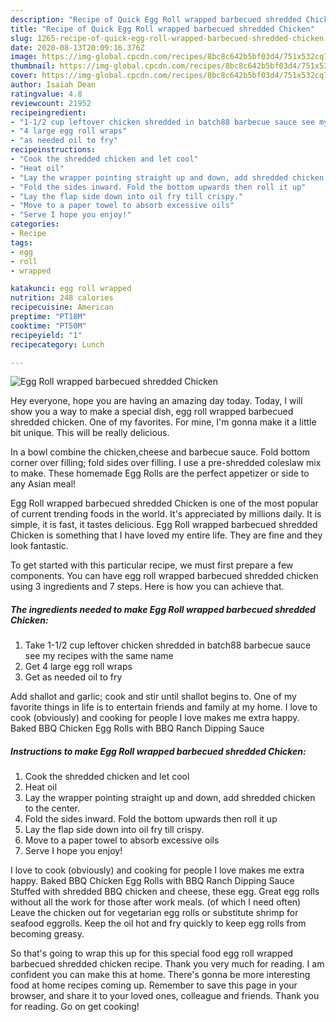 ```yaml
---
description: "Recipe of Quick Egg Roll wrapped barbecued shredded Chicken"
title: "Recipe of Quick Egg Roll wrapped barbecued shredded Chicken"
slug: 1265-recipe-of-quick-egg-roll-wrapped-barbecued-shredded-chicken
date: 2020-08-13T20:09:16.376Z
image: https://img-global.cpcdn.com/recipes/8bc8c642b5bf03d4/751x532cq70/egg-roll-wrapped-barbecued-shredded-chicken-recipe-main-photo.jpg
thumbnail: https://img-global.cpcdn.com/recipes/8bc8c642b5bf03d4/751x532cq70/egg-roll-wrapped-barbecued-shredded-chicken-recipe-main-photo.jpg
cover: https://img-global.cpcdn.com/recipes/8bc8c642b5bf03d4/751x532cq70/egg-roll-wrapped-barbecued-shredded-chicken-recipe-main-photo.jpg
author: Isaiah Dean
ratingvalue: 4.8
reviewcount: 21952
recipeingredient:
- "1-1/2 cup leftover chicken shredded in batch88 barbecue sauce see my recipes with the same name"
- "4 large egg roll wraps"
- "as needed oil to fry"
recipeinstructions:
- "Cook the shredded chicken and let cool"
- "Heat oil"
- "Lay the wrapper pointing straight up and down, add shredded chicken to the center."
- "Fold the sides inward. Fold the bottom upwards then roll it up"
- "Lay the flap side down into oil fry till crispy."
- "Move to a paper towel to absorb excessive oils"
- "Serve I hope you enjoy!"
categories:
- Recipe
tags:
- egg
- roll
- wrapped

katakunci: egg roll wrapped 
nutrition: 248 calories
recipecuisine: American
preptime: "PT18M"
cooktime: "PT50M"
recipeyield: "1"
recipecategory: Lunch

---
```



![Egg Roll wrapped barbecued shredded Chicken](https://img-global.cpcdn.com/recipes/8bc8c642b5bf03d4/751x532cq70/egg-roll-wrapped-barbecued-shredded-chicken-recipe-main-photo.jpg)

Hey everyone, hope you are having an amazing day today. Today, I will show you a way to make a special dish, egg roll wrapped barbecued shredded chicken. One of my favorites. For mine, I'm gonna make it a little bit unique. This will be really delicious.

In a bowl combine the chicken,cheese and barbecue sauce. Fold bottom corner over filling; fold sides over filling. I use a pre-shredded coleslaw mix to make. These homemade Egg Rolls are the perfect appetizer or side to any Asian meal!

Egg Roll wrapped barbecued shredded Chicken is one of the most popular of current trending foods in the world. It's appreciated by millions daily. It is simple, it is fast, it tastes delicious. Egg Roll wrapped barbecued shredded Chicken is something that I have loved my entire life. They are fine and they look fantastic.


To get started with this particular recipe, we must first prepare a few components. You can have egg roll wrapped barbecued shredded chicken using 3 ingredients and 7 steps. Here is how you can achieve that.

<!--inarticleads1-->

##### The ingredients needed to make Egg Roll wrapped barbecued shredded Chicken:

1. Take 1-1/2 cup leftover chicken shredded in batch88 barbecue sauce see my recipes with the same name
1. Get 4 large egg roll wraps
1. Get as needed oil to fry


Add shallot and garlic; cook and stir until shallot begins to. One of my favorite things in life is to entertain friends and family at my home. I love to cook (obviously) and cooking for people I love makes me extra happy. Baked BBQ Chicken Egg Rolls with BBQ Ranch Dipping Sauce 

<!--inarticleads2-->

##### Instructions to make Egg Roll wrapped barbecued shredded Chicken:

1. Cook the shredded chicken and let cool
1. Heat oil
1. Lay the wrapper pointing straight up and down, add shredded chicken to the center.
1. Fold the sides inward. Fold the bottom upwards then roll it up
1. Lay the flap side down into oil fry till crispy.
1. Move to a paper towel to absorb excessive oils
1. Serve I hope you enjoy!


I love to cook (obviously) and cooking for people I love makes me extra happy. Baked BBQ Chicken Egg Rolls with BBQ Ranch Dipping Sauce Stuffed with shredded BBQ chicken and cheese, these egg. Great egg rolls without all the work for those after work meals. (of which I need often) Leave the chicken out for vegetarian egg rolls or substitute shrimp for seafood eggrolls. Keep the oil hot and fry quickly to keep egg rolls from becoming greasy. 

So that's going to wrap this up for this special food egg roll wrapped barbecued shredded chicken recipe. Thank you very much for reading. I am confident you can make this at home. There's gonna be more interesting food at home recipes coming up. Remember to save this page in your browser, and share it to your loved ones, colleague and friends. Thank you for reading. Go on get cooking!
